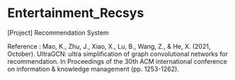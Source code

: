 # Entertainment_Recsys
[Project] Recommendation System


Reference : Mao, K., Zhu, J., Xiao, X., Lu, B., Wang, Z., & He, X. (2021, October). UltraGCN: ultra simplification of graph convolutional networks for recommendation. In Proceedings of the 30th ACM international conference on information & knowledge management (pp. 1253-1262).
